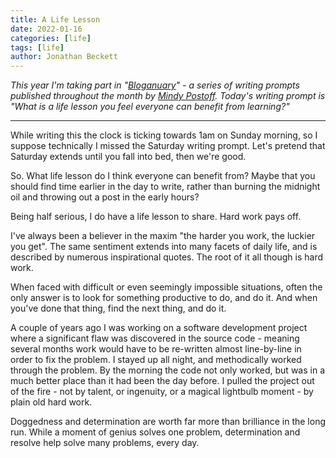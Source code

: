 ```yaml
---
title: A Life Lesson
date: 2022-01-16
categories: [life]
tags: [life]
author: Jonathan Beckett
---
```


*This year I'm taking part in "*[*Bloganuary*](https://bloganuary.wordpress.com/)*" - a series of writing prompts published throughout the month by* [*Mindy Postoff*](https://bloganuary.wordpress.com/author/mindywoothemes/)*. Today's writing prompt is "What is a life lesson you feel everyone can benefit from learning?"*

---

While writing this the clock is ticking towards 1am on Sunday morning, so I suppose technically I missed the Saturday writing prompt. Let's pretend that Saturday extends until you fall into bed, then we're good.

So. What life lesson do I think everyone can benefit from? Maybe that you should find time earlier in the day to write, rather than burning the midnight oil and throwing out a post in the early hours?

Being half serious, I do have a life lesson to share. Hard work pays off.

I've always been a believer in the maxim "the harder you work, the luckier you get". The same sentiment extends into many facets of daily life, and is described by numerous inspirational quotes. The root of it all though is hard work.

When faced with difficult or even seemingly impossible situations, often the only answer is to look for something productive to do, and do it. And when you've done that thing, find the next thing, and do it.

A couple of years ago I was working on a software development project where a significant flaw was discovered in the source code - meaning several months work would have to be re-written almost line-by-line in order to fix the problem. I stayed up all night, and methodically worked through the problem. By the morning the code not only worked, but was in a much better place than it had been the day before. I pulled the project out of the fire - not by talent, or ingenuity, or a magical lightbulb moment - by plain old hard work.

Doggedness and determination are worth far more than brilliance in the long run. While a moment of genius solves one problem, determination and resolve help solve many problems, every day.